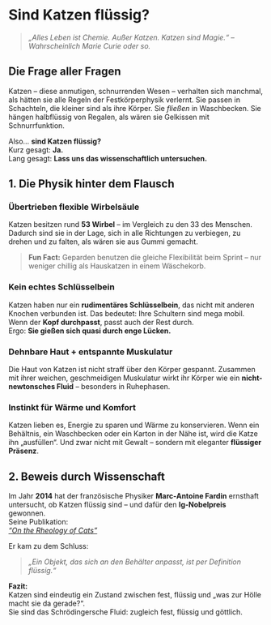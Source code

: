 # Sind Katzen flüssig?

> *„Alles Leben ist Chemie. Außer Katzen. Katzen sind Magie.“ – Wahrscheinlich Marie Curie oder so.*

## Die Frage aller Fragen

Katzen – diese anmutigen, schnurrenden Wesen – verhalten sich manchmal, als hätten sie alle Regeln der Festkörperphysik verlernt. Sie passen in Schachteln, die kleiner sind als ihre Körper. Sie *fließen* in Waschbecken. Sie hängen halbflüssig von Regalen, als wären sie Gelkissen mit Schnurrfunktion.

Also… **sind Katzen flüssig?**  
Kurz gesagt: **Ja.**  
Lang gesagt: **Lass uns das wissenschaftlich untersuchen.**


## 1. Die Physik hinter dem Flausch

### Übertrieben flexible Wirbelsäule

Katzen besitzen rund **53 Wirbel** – im Vergleich zu den 33 des Menschen. Dadurch sind sie in der Lage, sich in alle Richtungen zu verbiegen, zu drehen und zu falten, als wären sie aus Gummi gemacht.

> **Fun Fact:** Geparden benutzen die gleiche Flexibilität beim Sprint – nur weniger chillig als Hauskatzen in einem Wäschekorb.


### Kein echtes Schlüsselbein

Katzen haben nur ein **rudimentäres Schlüsselbein**, das nicht mit anderen Knochen verbunden ist. Das bedeutet: Ihre Schultern sind mega mobil. Wenn der **Kopf durchpasst**, passt auch der Rest durch.  
Ergo: **Sie gießen sich quasi durch enge Lücken.**


### Dehnbare Haut + entspannte Muskulatur

Die Haut von Katzen ist nicht straff über den Körper gespannt. Zusammen mit ihrer weichen, geschmeidigen Muskulatur wirkt ihr Körper wie ein **nicht-newtonsches Fluid** – besonders in Ruhephasen.


### Instinkt für Wärme und Komfort

Katzen lieben es, Energie zu sparen und Wärme zu konservieren. Wenn ein Behältnis, ein Waschbecken oder ein Karton in der Nähe ist, wird die Katze ihn „ausfüllen“. Und zwar nicht mit Gewalt – sondern mit eleganter **flüssiger Präsenz**.


## 2. Beweis durch Wissenschaft

Im Jahr **2014** hat der französische Physiker **Marc-Antoine Fardin** ernsthaft untersucht, ob Katzen flüssig sind – und dafür den **Ig-Nobelpreis** gewonnen.  
Seine Publikation:  
  [*“On the Rheology of Cats”*](https://www.drgoulu.com/wp-content/uploads/2017/09/Rheology-of-cats.pdf)

Er kam zu dem Schluss:  
> *„Ein Objekt, das sich an den Behälter anpasst, ist per Definition flüssig.“*


**Fazit:**  
Katzen sind eindeutig ein Zustand zwischen fest, flüssig und „was zur Hölle macht sie da gerade?“.  
Sie sind das Schrödingersche Fluid: zugleich fest, flüssig und göttlich.

